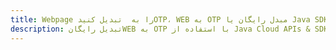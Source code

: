 ---title: Webpage را به  تبدیل کنیدOTP، WEB به OTP مبدل رایگان یا Java SDKdescription: تبدیل رایگانWEB به OTP با استفاده از Java Cloud APIs & SDK همچنین اسناد PDF را در Cloud ایجاد، ویرایش و رندر کنید.---